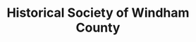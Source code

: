 ---
layout: repo
title: "Historical Society of Windham County"
id: 16317
permalink: repos/16317/
---